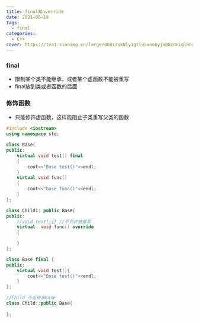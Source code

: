 ```yaml
---
title: final和override
date: 2021-06-18
Tags:	
  - final
categories:
  - C++
cover: https://tva1.sinaimg.cn/large/008i3skNly1gtl95xnobyj608c06iglh02.jpg
---
```


### final

- 限制某个类不能继承，或者某个虚函数不能被重写
- final放到类或者函数的后面

### 修饰函数

- 只能修饰虚函数，这样能阻止子类重写父类的函数

```c++
#include <iostream>
using namespace std;

class Base{
public:
    virtual void test() final
    {
        cout<<"Base test()"<<endl;
    }
    virtual void func()
    {
        cout<<"base func()"<<endl;
    }
};

class Child1: public Base{
public:
    //void test(){} //不允许被重写
    virtual  void func() override
    {

    }
};
```

```c++
class Base final {
public:
    virtual void test(){
        cout<<"Base test()"<<endl;
    }
};

//Child 不可继承Base
class Child::public Base{
    
};

```



